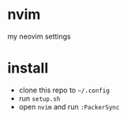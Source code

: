 # nvim
my neovim settings

# install
- clone this repo to `~/.config`
- run `setup.sh`
- open `nvim` and run `:PackerSync`
